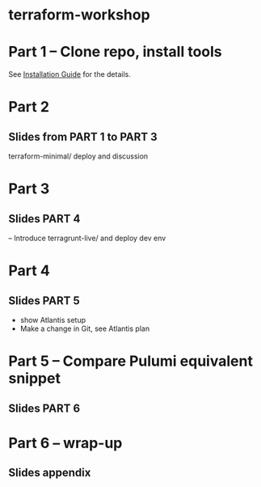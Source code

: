 # terraform-workshop

# Part 1 – Clone repo, install tools
See [Installation Guide](docs/INSTALL.md) for the details.

# Part 2
## Slides from PART 1 to PART 3
terraform-minimal/ deploy and discussion

# Part 3
## Slides PART 4
– Introduce terragrunt-live/ and deploy dev env

# Part 4
## Slides PART 5
- show Atlantis setup
- Make a change in Git, see Atlantis plan

# Part 5 – Compare Pulumi equivalent snippet
## Slides PART 6

# Part 6 – wrap-up
## Slides appendix
